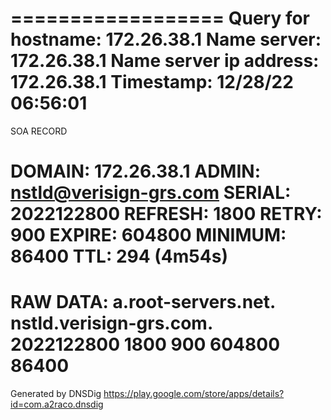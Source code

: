 ==================
Query for hostname: 172.26.38.1
Name server: 172.26.38.1
Name server ip address: 172.26.38.1
Timestamp: 12/28/22 06:56:01
==================
SOA RECORD

DOMAIN: 172.26.38.1
ADMIN: nstld@verisign-grs.com
SERIAL: 2022122800
REFRESH: 1800
RETRY: 900
EXPIRE: 604800
MINIMUM: 86400
TTL: 294 (4m54s)
===============
RAW DATA: a.root-servers.net. nstld.verisign-grs.com. 2022122800 1800 900 604800 86400
===============
Generated by DNSDig https://play.google.com/store/apps/details?id=com.a2raco.dnsdig 
